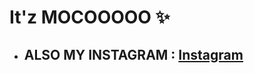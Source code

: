 # It'z MOCOOOOO ✨

- ## ALSO MY INSTAGRAM : <a href="https://www.instagram.com/meowed_meo/" alt="instagram"> Instagram </a>


